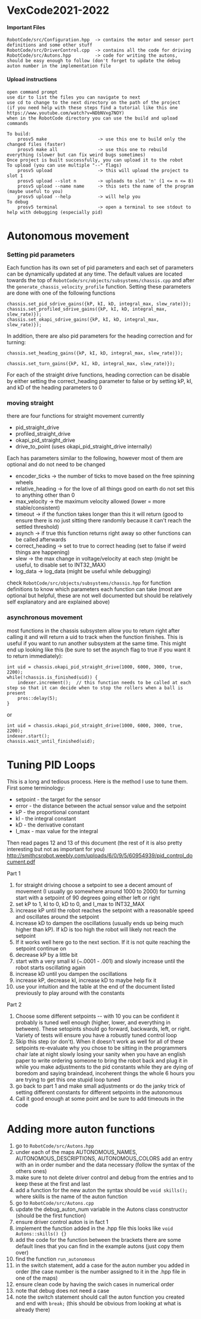 # VexCode2021-2022

#### Important Files
```
RobotCode/src/Configuration.hpp  -> contains the motor and sensor port definitions and some other stuff
RobotCode/src/DriverControl.cpp  -> contains all the code for driving
RobotCode/src/Autons.hpp         -> code for writing the autons, should be easy enough to follow (don't forget to update the debug auton number in the implementation file
```

#### Upload instructions
```
open command prompt
use dir to list the files you can navigate to next
use cd to change to the next directory on the path of the project
(if you need help with these steps find a tutorial like this one https://www.youtube.com/watch?v=NDbNVxg7NOY)
when in the RobotCode directory you can use the build and upload commands

To build:
    prosv5 make                   -> use this one to build only the changed files (faster)
    prosv5 make all               -> use this one to rebuild everything (slower but can fix weird bugs sometimes)
Once project is built successfully, you can upload it to the robot
To upload (you can use multiple "--" flags)
    prosv5 upload                 -> this will upload the project to slot 1
    prosv5 upload --slot n        -> uploads to slot 'n' (1 <= n <= 8)
    prosv5 upload --name name     -> this sets the name of the program (maybe useful to you)
    prosv5 upload --help          -> will help you
To debug 
    prosv5 terminal               -> open a terminal to see stdout to help with debugging (especially pid)
```

# Autonomous movement

### Setting pid parameters

Each function has its own set of pid parameters and each set of parameters can be dynamically updated at any time. The default values are located towards the top of ```RobotCode/src/objects/subsystems/chassis.cpp``` and after the ```generate_chassis_velocity_profile``` function. Setting these parameters are done with one of the following functions
```
chassis.set_pid_sdrive_gains({kP, kI, kD, integral_max, slew_rate)});
chassis.set_profiled_sdrive_gains({kP, kI, kD, integral_max, slew_rate)});
chassis.set_okapi_sdrive_gains({kP, kI, kD, integral_max, slew_rate)});
```

In addition, there are also pid parameters for the heading correction and for turning:
```
chassis.set_heading_gains({kP, kI, kD, integral_max, slew_rate)});

chassis.set_turn_gains({kP, kI, kD, integral_max, slew_rate)});
```

For each of the straight drive functions, heading correction can be disable by either setting the correct_heading parameter to false or by setting kP, kI, and kD of the heading parameters to 0

### moving straight 

there are four functions for straight movement currently
* pid_straight_drive
* profiled_straight_drive
* okapi_pid_straight_drive
* drive_to_point (uses okapi_pid_straight_drive internally)

Each has parameters similar to the following, however most of them are optional and do not need to be changed
* encoder_ticks  ->  the number of ticks to move based on the free spinning wheels
* relative_heading  ->  for the love of all things good on earth do not set this to anything other than 0
* max_velocity  ->  the maximum velocity allowed (lower = more stable/consistent)
* timeout  ->  if the function takes longer than this it will return (good to ensure there is no just sitting there randomly because it can't reach the settled threshold)
* asynch  ->   if true this function returns right away so other functions can be called afterwards
* correct_heading  ->  set to true to correct heading (set to false if weird things are happening)
* slew  ->   the max change in voltage/velocity at each step (might be useful, to disable set to INT32_MAX)
* log_data  ->  log_data (might be useful while debugging)

check ```RobotCode/src/objects/subsystems/chassis.hpp``` for function definitions to know which parameters each function can take (most are optional but helpful, these are not well documented but should be relatively self explanatory and are explained above)

### asynchronous movement

most functions in the chassis subsystem allow you to return right after calling it and will return a uid to track when the function finishes. This is useful if you want to run another subsystem at the same time. This might end up looking like this (be sure to set the asynch flag to true if you want it to return immediately):
```
int uid = chassis.okapi_pid_straight_drive(1000, 6000, 3000, true, 2200);
while(!chassis.is_finished(uid)) {
    indexer.increment();  // this function needs to be called at each step so that it can decide when to stop the rollers when a ball is present
    pros::delay(5);
}
```

or

```
int uid = chassis.okapi_pid_straight_drive(1000, 6000, 3000, true, 2200);
indexer.start();
chassis.wait_until_finished(uid);
```


# Tuning PID Loops
This is a long and tedious process. Here is the method I use to tune them. First some terminology:
* setpoint - the target for the sensor
* error - the distance between the actual sensor value and the setpoint
* kP - the proportional constant 
* kI - the integral constant 
* kD - the derivative constant 
* I_max - max value for the integral

Then read pages 12 and 13 of this document (the rest of it is also pretty interesting but not as important for you) http://smithcsrobot.weebly.com/uploads/6/0/9/5/60954939/pid_control_document.pdf

Part 1
1. for straight driving choose a setpoint to see a decent amount of movement (I usually go somewhere around 1000 to 2000) for turning start with a setpoint of 90 degrees going either left or right
2. set kP to 1, kI to 0, kD to 0, and I_max to INT32_MAX
3. increase kP until the robot reaches the setpoint with a reasonable speed and oscillates around the setpoint
4. increase kD to dampen the oscillations (usually ends up being much higher than kP). If kD is too high the robot will likely not reach the setpoint
5. If it works well here go to the next section. If it is not quite reaching the setpoint continue on
6. decrease kP by a little bit 
7. start with a very small kI (~.0001 - .001) and slowly increase until the robot starts oscillating again
8. increase kD until you dampen the oscillations
9. increase kP, decrease kI, increase kD to maybe help fix it
10. use your intuition and the table at the end of the document listed previously to play around with the constants

Part 2
1. Choose some different setpoints -- with 10 you can be confident it probably is tuned well enough (higher, lower, and everything in between). These setopints should go forward, backwards, left, or right. Variety of tests will ensure you have a robustly tuned control loop
2. Skip this step (or don't). When it doesn't work as well for all of these setpoints re-evaluate why you chose to be sitting in the programmers chair late at night slowly losing your sanity when you have an english paper to write ordering someone to bring the robot back and plug it in while you make adjustments to the pid constants while they are dying of boredom and saying braindead, incoherent things the whole 6 hours you are trying to get this one stupid loop tuned
3. go back to part 1 and make small adjustments or do the janky trick of setting different constants for different setpoints in the autonomous
4. Call it good enough at some point and be sure to add timeouts in the code


# Adding more auton functions
1. go to ```RobotCode/src/Autons.hpp```
2. under each of the maps AUTONOMOUS_NAMES, AUTONOMOUS_DESCRIPTIONS, AUTONOMOUS_COLORS add an entry with an in order number and the data necessary (follow the syntax of the others ones)
3. make sure to not delete driver control and debug from the entries and to keep these at the first and last 
4. add a function for the new auton the syntax should be ```void skills();``` where skills is the name of the auton function
5. go to ```RobotCode/src/Autons.cpp```
6. update the debug_auton_num variable in the Autons class constructor (should be the first function)
7. ensure driver control auton is in fact 1
8. implement the function added in the .hpp file this looks like ```void Autons::skills() {}```
9. add the code for the function between the brackets there are some default lines that you can find in the example autons (just copy them over)
10. find the function ```run_autonomous```
11. in the switch statement, add a case for the auton number you added in order (the case number is the number assigned to it in the .hpp file in one of the maps)
12. ensure clean code by having the swich cases in numerical order
13. note that debug does not need a case
14. note the switch statement should call the auton function you created and end with ```break;``` (this should be obvious from looking at what is already there)
